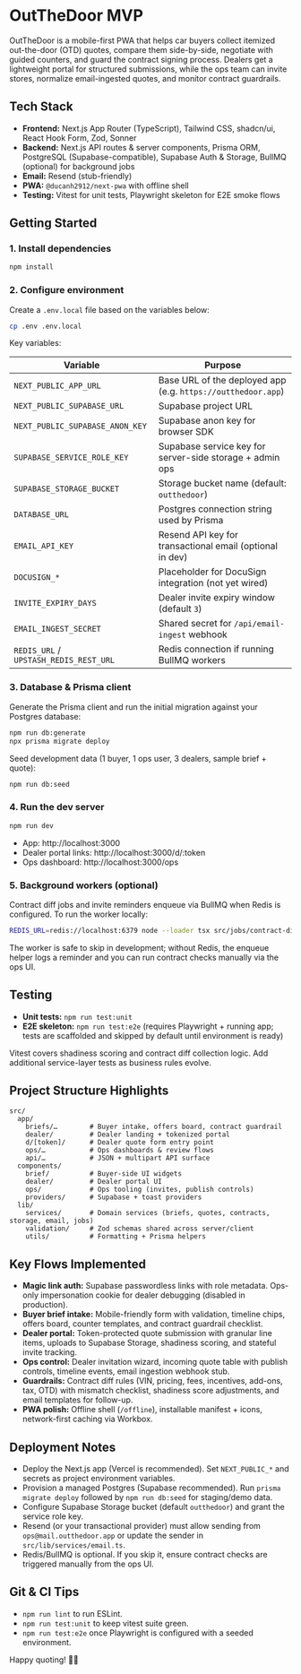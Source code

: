 # OutTheDoor MVP

OutTheDoor is a mobile-first PWA that helps car buyers collect itemized out-the-door (OTD) quotes, compare them side-by-side, negotiate with guided counters, and guard the contract signing process. Dealers get a lightweight portal for structured submissions, while the ops team can invite stores, normalize email-ingested quotes, and monitor contract guardrails.

## Tech Stack

- **Frontend:** Next.js App Router (TypeScript), Tailwind CSS, shadcn/ui, React Hook Form, Zod, Sonner
- **Backend:** Next.js API routes & server components, Prisma ORM, PostgreSQL (Supabase-compatible), Supabase Auth & Storage, BullMQ (optional) for background jobs
- **Email:** Resend (stub-friendly)
- **PWA:** `@ducanh2912/next-pwa` with offline shell
- **Testing:** Vitest for unit tests, Playwright skeleton for E2E smoke flows

## Getting Started

### 1. Install dependencies

```bash
npm install
```

### 2. Configure environment

Create a `.env.local` file based on the variables below:

```bash
cp .env .env.local
```

Key variables:

| Variable | Purpose |
| --- | --- |
| `NEXT_PUBLIC_APP_URL` | Base URL of the deployed app (e.g. `https://outthedoor.app`) |
| `NEXT_PUBLIC_SUPABASE_URL` | Supabase project URL |
| `NEXT_PUBLIC_SUPABASE_ANON_KEY` | Supabase anon key for browser SDK |
| `SUPABASE_SERVICE_ROLE_KEY` | Supabase service key for server-side storage + admin ops |
| `SUPABASE_STORAGE_BUCKET` | Storage bucket name (default: `outthedoor`) |
| `DATABASE_URL` | Postgres connection string used by Prisma |
| `EMAIL_API_KEY` | Resend API key for transactional email (optional in dev) |
| `DOCUSIGN_*` | Placeholder for DocuSign integration (not yet wired) |
| `INVITE_EXPIRY_DAYS` | Dealer invite expiry window (default `3`) |
| `EMAIL_INGEST_SECRET` | Shared secret for `/api/email-ingest` webhook |
| `REDIS_URL` / `UPSTASH_REDIS_REST_URL` | Redis connection if running BullMQ workers |

### 3. Database & Prisma client

Generate the Prisma client and run the initial migration against your Postgres database:

```bash
npm run db:generate
npx prisma migrate deploy
```

Seed development data (1 buyer, 1 ops user, 3 dealers, sample brief + quote):

```bash
npm run db:seed
```

### 4. Run the dev server

```bash
npm run dev
```

- App: http://localhost:3000
- Dealer portal links: http://localhost:3000/d/:token
- Ops dashboard: http://localhost:3000/ops

### 5. Background workers (optional)

Contract diff jobs and invite reminders enqueue via BullMQ when Redis is configured. To run the worker locally:

```bash
REDIS_URL=redis://localhost:6379 node --loader tsx src/jobs/contract-diff-worker.ts
```

The worker is safe to skip in development; without Redis, the enqueue helper logs a reminder and you can run contract checks manually via the ops UI.

## Testing

- **Unit tests:** `npm run test:unit`
- **E2E skeleton:** `npm run test:e2e` (requires Playwright + running app; tests are scaffolded and skipped by default until environment is ready)

Vitest covers shadiness scoring and contract diff collection logic. Add additional service-layer tests as business rules evolve.

## Project Structure Highlights

```
src/
  app/
    briefs/…        # Buyer intake, offers board, contract guardrail
    dealer/         # Dealer landing + tokenized portal
    d/[token]/      # Dealer quote form entry point
    ops/…           # Ops dashboards & review flows
    api/…           # JSON + multipart API surface
  components/
    brief/          # Buyer-side UI widgets
    dealer/         # Dealer portal UI
    ops/            # Ops tooling (invites, publish controls)
    providers/      # Supabase + toast providers
  lib/
    services/       # Domain services (briefs, quotes, contracts, storage, email, jobs)
    validation/     # Zod schemas shared across server/client
    utils/          # Formatting + Prisma helpers
```

## Key Flows Implemented

- **Magic link auth:** Supabase passwordless links with role metadata. Ops-only impersonation cookie for dealer debugging (disabled in production).
- **Buyer brief intake:** Mobile-friendly form with validation, timeline chips, offers board, counter templates, and contract guardrail checklist.
- **Dealer portal:** Token-protected quote submission with granular line items, uploads to Supabase Storage, shadiness scoring, and stateful invite tracking.
- **Ops control:** Dealer invitation wizard, incoming quote table with publish controls, timeline events, email ingestion webhook stub.
- **Guardrails:** Contract diff rules (VIN, pricing, fees, incentives, add-ons, tax, OTD) with mismatch checklist, shadiness score adjustments, and email templates for follow-up.
- **PWA polish:** Offline shell (`/offline`), installable manifest + icons, network-first caching via Workbox.

## Deployment Notes

- Deploy the Next.js app (Vercel is recommended). Set `NEXT_PUBLIC_*` and secrets as project environment variables.
- Provision a managed Postgres (Supabase recommended). Run `prisma migrate deploy` followed by `npm run db:seed` for staging/demo data.
- Configure Supabase Storage bucket (default `outthedoor`) and grant the service role key.
- Resend (or your transactional provider) must allow sending from `ops@mail.outthedoor.app` or update the sender in `src/lib/services/email.ts`.
- Redis/BullMQ is optional. If you skip it, ensure contract checks are triggered manually from the ops UI.

## Git & CI Tips

- `npm run lint` to run ESLint.
- `npm run test:unit` to keep vitest suite green.
- `npm run test:e2e` once Playwright is configured with a seeded environment.

Happy quoting! 🚗💨
